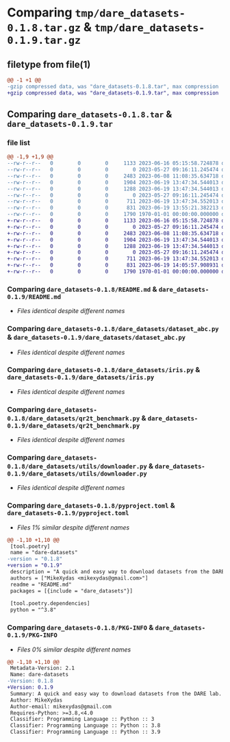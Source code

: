 # Comparing `tmp/dare_datasets-0.1.8.tar.gz` & `tmp/dare_datasets-0.1.9.tar.gz`

## filetype from file(1)

```diff
@@ -1 +1 @@
-gzip compressed data, was "dare_datasets-0.1.8.tar", max compression
+gzip compressed data, was "dare_datasets-0.1.9.tar", max compression
```

## Comparing `dare_datasets-0.1.8.tar` & `dare_datasets-0.1.9.tar`

### file list

```diff
@@ -1,9 +1,9 @@
--rw-r--r--   0        0        0     1133 2023-06-16 05:15:58.724878 dare_datasets-0.1.8/README.md
--rw-r--r--   0        0        0        0 2023-05-27 09:16:11.245474 dare_datasets-0.1.8/dare_datasets/__init__.py
--rw-r--r--   0        0        0     2483 2023-06-08 11:08:35.634718 dare_datasets-0.1.8/dare_datasets/dataset_abc.py
--rw-r--r--   0        0        0     1904 2023-06-19 13:47:34.544013 dare_datasets-0.1.8/dare_datasets/iris.py
--rw-r--r--   0        0        0     1288 2023-06-19 13:47:34.544013 dare_datasets-0.1.8/dare_datasets/qr2t_benchmark.py
--rw-r--r--   0        0        0        0 2023-05-27 09:16:11.245474 dare_datasets-0.1.8/dare_datasets/utils/__init__.py
--rw-r--r--   0        0        0      711 2023-06-19 13:47:34.552013 dare_datasets-0.1.8/dare_datasets/utils/downloader.py
--rw-r--r--   0        0        0      831 2023-06-19 13:55:21.382213 dare_datasets-0.1.8/pyproject.toml
--rw-r--r--   0        0        0     1790 1970-01-01 00:00:00.000000 dare_datasets-0.1.8/PKG-INFO
+-rw-r--r--   0        0        0     1133 2023-06-16 05:15:58.724878 dare_datasets-0.1.9/README.md
+-rw-r--r--   0        0        0        0 2023-05-27 09:16:11.245474 dare_datasets-0.1.9/dare_datasets/__init__.py
+-rw-r--r--   0        0        0     2483 2023-06-08 11:08:35.634718 dare_datasets-0.1.9/dare_datasets/dataset_abc.py
+-rw-r--r--   0        0        0     1904 2023-06-19 13:47:34.544013 dare_datasets-0.1.9/dare_datasets/iris.py
+-rw-r--r--   0        0        0     1288 2023-06-19 13:47:34.544013 dare_datasets-0.1.9/dare_datasets/qr2t_benchmark.py
+-rw-r--r--   0        0        0        0 2023-05-27 09:16:11.245474 dare_datasets-0.1.9/dare_datasets/utils/__init__.py
+-rw-r--r--   0        0        0      711 2023-06-19 13:47:34.552013 dare_datasets-0.1.9/dare_datasets/utils/downloader.py
+-rw-r--r--   0        0        0      831 2023-06-19 14:05:57.908931 dare_datasets-0.1.9/pyproject.toml
+-rw-r--r--   0        0        0     1790 1970-01-01 00:00:00.000000 dare_datasets-0.1.9/PKG-INFO
```

### Comparing `dare_datasets-0.1.8/README.md` & `dare_datasets-0.1.9/README.md`

 * *Files identical despite different names*

### Comparing `dare_datasets-0.1.8/dare_datasets/dataset_abc.py` & `dare_datasets-0.1.9/dare_datasets/dataset_abc.py`

 * *Files identical despite different names*

### Comparing `dare_datasets-0.1.8/dare_datasets/iris.py` & `dare_datasets-0.1.9/dare_datasets/iris.py`

 * *Files identical despite different names*

### Comparing `dare_datasets-0.1.8/dare_datasets/qr2t_benchmark.py` & `dare_datasets-0.1.9/dare_datasets/qr2t_benchmark.py`

 * *Files identical despite different names*

### Comparing `dare_datasets-0.1.8/dare_datasets/utils/downloader.py` & `dare_datasets-0.1.9/dare_datasets/utils/downloader.py`

 * *Files identical despite different names*

### Comparing `dare_datasets-0.1.8/pyproject.toml` & `dare_datasets-0.1.9/pyproject.toml`

 * *Files 1% similar despite different names*

```diff
@@ -1,10 +1,10 @@
 [tool.poetry]
 name = "dare-datasets"
-version = "0.1.8"
+version = "0.1.9"
 description = "A quick and easy way to download datasets from the DARE lab."
 authors = ["MikeXydas <mikexydas@gmail.com>"]
 readme = "README.md"
 packages = [{include = "dare_datasets"}]
 
 [tool.poetry.dependencies]
 python = "^3.8"
```

### Comparing `dare_datasets-0.1.8/PKG-INFO` & `dare_datasets-0.1.9/PKG-INFO`

 * *Files 0% similar despite different names*

```diff
@@ -1,10 +1,10 @@
 Metadata-Version: 2.1
 Name: dare-datasets
-Version: 0.1.8
+Version: 0.1.9
 Summary: A quick and easy way to download datasets from the DARE lab.
 Author: MikeXydas
 Author-email: mikexydas@gmail.com
 Requires-Python: >=3.8,<4.0
 Classifier: Programming Language :: Python :: 3
 Classifier: Programming Language :: Python :: 3.8
 Classifier: Programming Language :: Python :: 3.9
```

